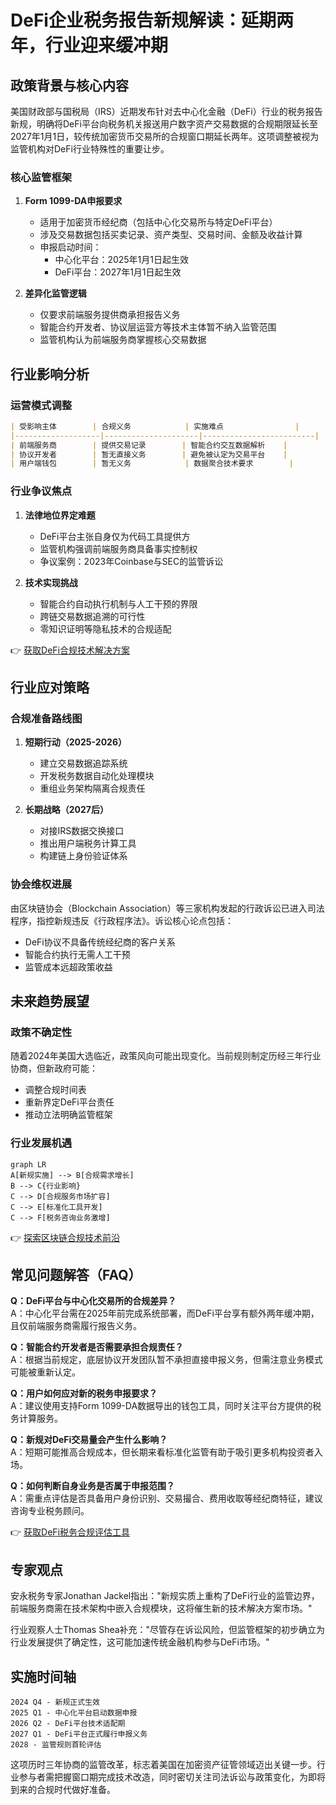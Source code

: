 # DeFi企业税务报告新规解读：延期两年，行业迎来缓冲期

## 政策背景与核心内容
美国财政部与国税局（IRS）近期发布针对去中心化金融（DeFi）行业的税务报告新规，明确将DeFi平台向税务机关报送用户数字资产交易数据的合规期限延长至2027年1月1日，较传统加密货币交易所的合规窗口期延长两年。这项调整被视为监管机构对DeFi行业特殊性的重要让步。

### 核心监管框架
1. **Form 1099-DA申报要求**
   - 适用于加密货币经纪商（包括中心化交易所与特定DeFi平台）
   - 涉及交易数据包括买卖记录、资产类型、交易时间、金额及收益计算
   - 申报启动时间：
     - 中心化平台：2025年1月1日起生效
     - DeFi平台：2027年1月1日起生效

2. **差异化监管逻辑**
   - 仅要求前端服务提供商承担报告义务
   - 智能合约开发者、协议层运营方等技术主体暂不纳入监管范围
   - 监管机构认为前端服务商掌握核心交易数据

## 行业影响分析
### 运营模式调整
```markdown
| 受影响主体        | 合规义务            | 实施难点                |
|-------------------|---------------------|-------------------------|
| 前端服务商        | 提供交易记录        | 智能合约交互数据解析    |
| 协议开发者        | 暂无直接义务        | 避免被认定为交易平台    |
| 用户端钱包        | 暂无义务            | 数据聚合技术要求        |
```

### 行业争议焦点
1. **法律地位界定难题**
   - DeFi平台主张自身仅为代码工具提供方
   - 监管机构强调前端服务商具备事实控制权
   - 争议案例：2023年Coinbase与SEC的监管诉讼

2. **技术实现挑战**
   - 智能合约自动执行机制与人工干预的界限
   - 跨链交易数据追溯的可行性
   - 零知识证明等隐私技术的合规适配

👉 [获取DeFi合规技术解决方案](https://bit.ly/okx_welcome)

## 行业应对策略
### 合规准备路线图
1. **短期行动（2025-2026）**
   - 建立交易数据追踪系统
   - 开发税务数据自动化处理模块
   - 重组业务架构隔离合规责任

2. **长期战略（2027后）**
   - 对接IRS数据交换接口
   - 推出用户端税务计算工具
   - 构建链上身份验证体系

### 协会维权进展
由区块链协会（Blockchain Association）等三家机构发起的行政诉讼已进入司法程序，指控新规违反《行政程序法》。诉讼核心论点包括：
- DeFi协议不具备传统经纪商的客户关系
- 智能合约执行无需人工干预
- 监管成本远超政策收益

## 未来趋势展望
### 政策不确定性
随着2024年美国大选临近，政策风向可能出现变化。当前规则制定历经三年行业协商，但新政府可能：
- 调整合规时间表
- 重新界定DeFi平台责任
- 推动立法明确监管框架

### 行业发展机遇
```mermaid
graph LR
A[新规实施] --> B[合规需求增长]
B --> C{行业影响}
C --> D[合规服务市场扩容]
C --> E[标准化工具开发]
C --> F[税务咨询业务激增]
```

👉 [探索区块链合规技术前沿](https://bit.ly/okx_welcome)

## 常见问题解答（FAQ）
**Q：DeFi平台与中心化交易所的合规差异？**  
A：中心化平台需在2025年前完成系统部署，而DeFi平台享有额外两年缓冲期，且仅前端服务商需履行报告义务。

**Q：智能合约开发者是否需要承担合规责任？**  
A：根据当前规定，底层协议开发团队暂不承担直接申报义务，但需注意业务模式可能被重新认定。

**Q：用户如何应对新的税务申报要求？**  
A：建议使用支持Form 1099-DA数据导出的钱包工具，同时关注平台方提供的税务计算服务。

**Q：新规对DeFi交易量会产生什么影响？**  
A：短期可能推高合规成本，但长期来看标准化监管有助于吸引更多机构投资者入场。

**Q：如何判断自身业务是否属于申报范围？**  
A：需重点评估是否具备用户身份识别、交易撮合、费用收取等经纪商特征，建议咨询专业税务顾问。

👉 [获取DeFi税务合规评估工具](https://bit.ly/okx_welcome)

## 专家观点
安永税务专家Jonathan Jackel指出："新规实质上重构了DeFi行业的监管边界，前端服务商需在技术架构中嵌入合规模块，这将催生新的技术解决方案市场。"

行业观察人士Thomas Shea补充："尽管存在诉讼风险，但监管框架的初步确立为行业发展提供了确定性，这可能加速传统金融机构参与DeFi市场。"

## 实施时间轴
```
2024 Q4 - 新规正式生效
2025 Q1 - 中心化平台启动数据申报
2026 Q2 - DeFi平台技术适配期
2027 Q1 - DeFi平台正式履行申报义务
2028 - 监管规则首轮评估
```

这项历时三年协商的监管改革，标志着美国在加密资产征管领域迈出关键一步。行业参与者需把握窗口期完成技术改造，同时密切关注司法诉讼与政策变化，为即将到来的合规时代做好准备。